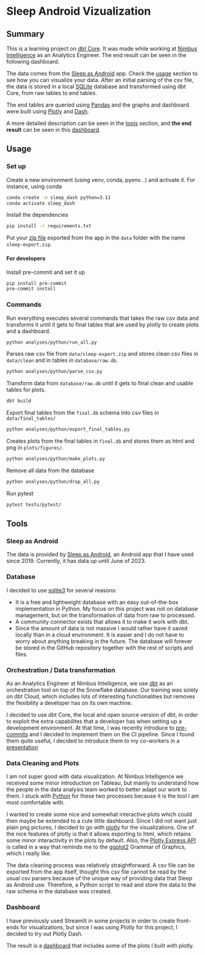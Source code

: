 # Sleep Android Vizualization

## Summary

This is a learning project on [dbt Core](https://www.getdbt.com/). It was made while working at [Nimbus Intelligence](https://nimbusintelligence.com/) as an Analytics Engineer. The end result can be seen in the following dashboard.

The data comes from the [Sleep as Android](https://sleep.urbandroid.org/) app. Check the [usage](#usage) section to see how you can visualize your data. After an initial parsing of the csv file, the data is stored in a local [SQLite](https://www.sqlite.org/index.html) database and transformed using dbt Core, from raw tables to end tables.

The end tables are queried using [Pandas](https://pandas.pydata.org/) and the graphs and dashboard were built using [Plotly](https://plotly.com/) and [Dash](https://dash.plotly.com/).

A more detailed description can be seen in the [tools](#tools) section, and **the end result** can be seen in this [dashboard](http://revolutionarypingu.pythonanywhere.com/).

## Usage

### Set up

Create a new environment (using venv, conda, pyenv...) and activate it. For instance, using conda

```bash
conda create -n sleep_dash python=3.11
conda activate sleep_dash
```

Install the dependencies

```bash
pip install -r requirements.txt
```

Put your [zip file](https://docs.sleep.urbandroid.org/devs/csv.html) exported from the app in the `data` folder with the name `sleep-export.zip`.

#### For developers

Install pre-commit and set it up

```bash
pip install pre-commit
pre-commit install
```


### Commands

Run everything executes several commands that takes the raw csv data and transforms it until it gets to final tables that are used by plotly to create plots and a dashboard.

```bash
python analyses/python/run_all.py
```

Parses raw csv file from `data/sleep-export.zip` and stores clean csv files in `data/clean` and in tables in `database/raw.db`.

```bash
python analyses/python/parse_csv.py
```

Transform data from `database/raw.db` until it gets to final clean and usable tables for plots.

```bash
dbt build
```

Export final tables from the `final.db` schema into csv files in `data/final_tables/`

```bash
python analyses/python/export_final_tables.py
```

Creates plots from the final tables in `final.db` and stores them as html and png in `plots/figures/`.

```bash
python analyses/python/make_plots.py
```

Remove all data from the database

```bash
python analyses/python/drop_all.py
```

Run pytest

```bash
pytest tests/pytest/
```

## Tools

### Sleep as Android

The data is provided by [Sleep as Android](https://sleep.urbandroid.org/), an Android app that I have used since 2019. Currently, it has data up until June of 2023.

### Database

I decided to use [sqlite3](https://docs.python.org/3/library/sqlite3.html) for several reasons:

- It is a free and lightweight database with an easy out-of-the-box implementation in Python. My focus on this project was not on database management, but on the transformation of data from raw to processed.
- A community connector exists that allows it to make it work with dbt.
- Since the amount of data is not massive I would rather have it saved locally than in a cloud environment. It is easier and I do not have to worry about anything breaking in the future. The database will forever be stored in the GitHub repository together with the rest of scripts and files.

### Orchestration / Data transformation

As an Analytics Engineer at Nimbus Intelligence, we use [dbt](https://www.getdbt.com/) as an orchestration tool on top of the Snowflake database. Our training was solely on dbt Cloud, which includes lots of interesting functionalities but removes the flexibility a developer has on its own machine.

I decided to use dbt Core, the local and open source version of dbt, in order to exploit the extra capabilites that a developer has when setting up a development environment. At that time, I was recently introduce to [pre-commits](https://pre-commit.com/) and I decided to implement them on the CI pipeline. Since I found them quite useful, I decided to introduce them to my co-workers in a [presentation](https://docs.google.com/presentation/d/1e-bOI0T_V2jqbS6qpqiwXyaFyK4DCZ_HCYw1GKAxOHI/edit#slide=id.g253778cc31b_0_484)

### Data Cleaning and Plots

I am not super good with data visualization. At Nimbus Intelligence we received some minor introduction on Tableau, but mainly to understand how the people in the data analysis team worked to better adapt our work to them. I stuck with [Python](https://www.python.org/) for these two processes because it is the tool I am most comfortable with.

I wanted to create some nice and somewhat interactive plots which could then maybe be extended to a cute little dashboard. Since I did not want just plain png pictures, I decided to go with [plotly](https://plotly.com/) for the visualizations. One of the nice features of plotly is that it allows exporting to html, which retains some minor interactivity in the plots by default. Also, the [Plotly Express API](https://plotly.com/python/plotly-express/) is called in a way that reminds me to the [ggplot2](https://ggplot2.tidyverse.org/) Grammar of Graphics, which I really like.

The data cleaning process was relatively straightforward. A csv file can be exported from the app itself, thought this csv file cannot be read by the usual csv parsers because of the unique way of providing data that Sleep as Android use. Therefore, a Python script to read and store the data to the raw schema in the database was created.

### Dashboard

I have previously used Streamlit in some projects in order to create front-ends for visualizations, but since I was using Plotly for this project, I decided to try out Plotly Dash.

The result is a [dashboard](http://revolutionarypingu.pythonanywhere.com/) that includes some of the plots I built with plotly.
